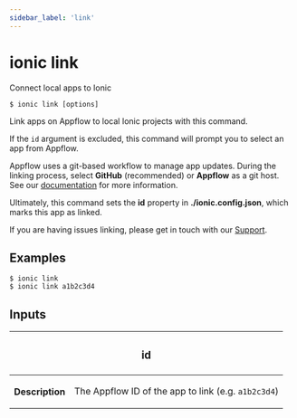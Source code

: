 ```yaml
---
sidebar_label: 'link'
---
```


# ionic link

Connect local apps to Ionic

```shell
$ ionic link [options]
```

Link apps on Appflow to local Ionic projects with this command.

If the `id` argument is excluded, this command will prompt you to select an app from Appflow.

Appflow uses a git-based workflow to manage app updates. During the linking process, select **GitHub** (recommended) or **Appflow** as a git host. See our [documentation](https://ionicframework.com/docs/appflow/basics/git) for more information.

Ultimately, this command sets the **id** property in **./ionic.config.json**, which marks this app as linked.

If you are having issues linking, please get in touch with our [Support](https://ion.link/support-request).

## Examples

```shell
$ ionic link
$ ionic link a1b2c3d4
```

## Inputs

<table className="reference-table">
  <thead>
    <tr>
      <th colSpan="2">
        <h3>id</h3>
      </th>
    </tr>
  </thead>
  <tbody>
    <tr>
      <th>Description</th>
      <td>
        <p>
          The Appflow ID of the app to link (e.g. <code>a1b2c3d4</code>)
        </p>
      </td>
    </tr>
  </tbody>
</table>
